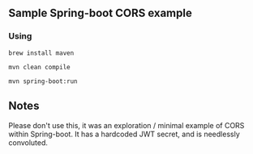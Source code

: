 ## Sample Spring-boot CORS example

### Using

`brew install maven`

`mvn clean compile`

`mvn spring-boot:run`

## Notes

Please don't use this, it was an exploration / minimal example of CORS within Spring-boot. It has a hardcoded JWT secret, and is needlessly convoluted.
